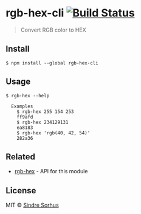 # rgb-hex-cli [![Build Status](https://travis-ci.org/sindresorhus/rgb-hex-cli.svg?branch=master)](https://travis-ci.org/sindresorhus/rgb-hex-cli)

> Convert RGB color to HEX


## Install

```
$ npm install --global rgb-hex-cli
```


## Usage

```
$ rgb-hex --help

  Examples
    $ rgb-hex 255 154 253
    ff9afd
    $ rgb-hex 234129131
    ea8183
    $ rgb-hex 'rgb(40, 42, 54)'
    282a36
```


## Related

- [rgb-hex](https://github.com/sindresorhus/rgb-hex) - API for this module


## License

MIT © [Sindre Sorhus](https://sindresorhus.com)
